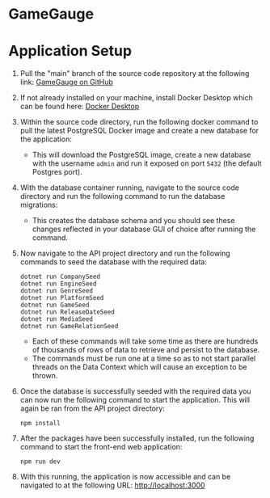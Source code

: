 # GameGauge

# Application Setup

1. Pull the "main" branch of the source code repository at the following link:
   [GameGauge on GitHub](https://github.com/zachauker/GameGauge/)

2. If not already installed on your machine, install Docker Desktop which can be found here:
   [Docker Desktop](https://www.docker.com/products/docker-desktop/)

3. Within the source code directory, run the following docker command to pull the latest PostgreSQL Docker image and create a new database for the application:


    - This will download the PostgreSQL image, create a new database with the username `admin` and run it exposed on port `5432` (the default Postgres port).

4. With the database container running, navigate to the source code directory and run the following command to run the database migrations:


    - This creates the database schema and you should see these changes reflected in your database GUI of choice after running the command.

5. Now navigate to the API project directory and run the following commands to seed the database with the required data:

    ```dotnet run AgeRatingSeed
    dotnet run CompanySeed
    dotnet run EngineSeed
    dotnet run GenreSeed
    dotnet run PlatformSeed
    dotnet run GameSeed
    dotnet run ReleaseDateSeed
    dotnet run MediaSeed
    dotnet run GameRelationSeed
    ```


    - Each of these commands will take some time as there are hundreds of thousands of rows of data to retrieve and persist to the database.
    - The commands must be run one at a time so as to not start parallel threads on the Data Context which will cause an exception to be thrown.

6. Once the database is successfully seeded with the required data you can now run the following command to start the application. This will again be ran from the API project directory:

    ```npm install```


9. After the packages have been successfully installed, run the following command to start the front-end web application:

    ```npm run dev```

10. With this running, the application is now accessible and can be navigated to at the following URL:
 [http://localhost:3000](http://localhost:3000)
